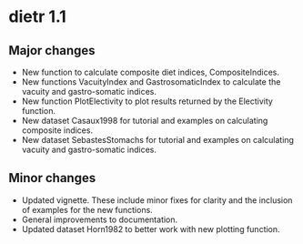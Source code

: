 dietr 1.1
============

## Major changes

* New function to calculate composite diet indices, CompositeIndices.
* New functions VacuityIndex and GastrosomaticIndex to calculate the vacuity and gastro-somatic indices.
* New function PlotElectivity to plot results returned by the Electivity function.
* New dataset Casaux1998 for tutorial and examples on calculating composite indices.
* New dataset SebastesStomachs for tutorial and examples on calculating vacuity and gastro-somatic indices.

## Minor changes
* Updated vignette. These include minor fixes for clarity and the inclusion of examples for the new functions.
* General improvements to documentation.
* Updated dataset Horn1982 to better work with new plotting function.

